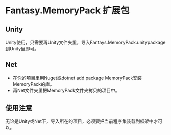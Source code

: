 # Fantasy.MemoryPack 扩展包
## Unity
Unity使用，只需要再Unity文件夹里，导入Fantays.MemoryPack.unitypackage到Unity里即可。
## Net
 * 在你的项目里用Nuget或dotnet add package MemoryPack安装MemoryPack的库。
 * 再Net文件夹里把MemoryPack文件夹拷贝的项目中。
## 使用注意
无论是Unity或Net下，导入所在的项目，必须要把当前程序集装载到框架中才可以。
